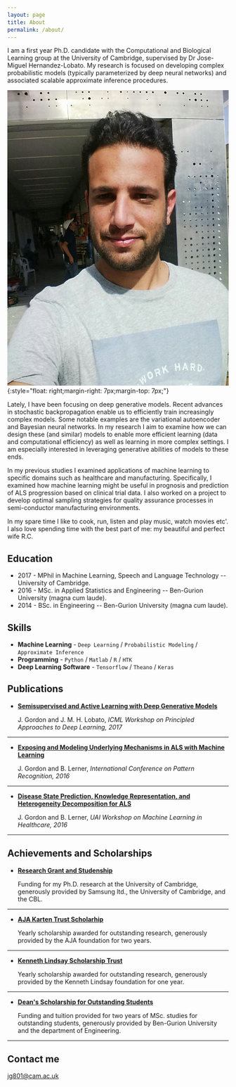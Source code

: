 ```yaml
---
layout: page
title: About
permalink: /about/
---
```


I am a first year Ph.D. candidate with the Computational and Biological Learning group at the University of Cambridge, supervised by Dr Jose-Miguel Hernandez-Lobato. My research is focused on developing complex probabilistic models (typically parameterized by deep neural networks) and associated scalable approximate inference procedures.

![Profile pic](images/SitePic.jpg){:style="float: right;margin-right: 7px;margin-top: 7px;"}


Lately, I have been focusing on deep generative models. Recent advances in stochastic backpropagation enable us to efficiently train increasingly complex models. Some notable examples are the variational autoencoder and Bayesian neural networks. In my research I aim to examine how we can design these (and similar) models to enable more efficient learning (data and computational efficiency) as well as learning in more complex settings. I am especially interested in leveraging generative abilities of models to these ends.

In my previous studies I examined applications of machine learning to specific domains such as healthcare and manufacturing. Specifically, I examined how machine learning might be useful in prognosis and prediction of ALS progression based on clinical trial data. I also worked on a project to develop optimal sampling strategies for quality assurance processes in semi-conductor manufacturing environments.

In my spare time I like to cook, run, listen and play music, watch movies etc'. I also love spending time with the best part of me: my beautiful and perfect wife R.C.

## Education

* 2017 - MPhil in Machine Learning, Speech and Language Technology -- University of Cambridge.
* 2016 - MSc. in Applied Statistics and Engineering -- Ben-Gurion University (magna cum laude).
* 2014 - BSc. in Engineering -- Ben-Gurion University (magna cum laude).


## Skills

* **Machine Learning** - `Deep Learning` / `Probabilistic Modeling` / `Approximate Inference`
* **Programming** - `Python` / `Matlab` / `R` / `HTK`
* **Deep Learning Software** - `Tensorflow` / `Theano` / `Keras`    


## Publications

* [**Semisupervised and Active Learning with Deep Generative Models**](#) 
   
   J. Gordon and J. M. H. Lobato, _ICML Workshop on Principled Approaches to Deep Learning, 2017_


***

* [**Exposing and Modeling Underlying Mechanisms in ALS with Machine Learning**](#) 
   
   J. Gordon and B. Lerner, _International Conference on Pattern Recognition, 2016_


***


* [**Disease State Prediction, Knowledge Representation, and Heterogeneity Decomposition for ALS**](#) 
   
   J. Gordon and B. Lerner, _UAI Workshop on Machine Learning in Healthcare, 2016_


***
    
## Achievements and Scholarships


* [**Research Grant and Studenship**](#) 
   
   Funding for my Ph.D. research at the University of Cambridge, generously provided by Samsung ltd., the University of Cambridge, and the CBL.

***

* [**AJA Karten Trust Scholarhip**](#) 

    Yearly scholarship awarded for outstanding research, generously provided by the AJA foundation for two years.

***

* [**Kenneth Lindsay Scholarship Trust**](#) 

   Yearly scholarship awarded for outstanding research, generously provided by the Kenneth Lindsay foundation for one year.

***

* [**Dean's Scholarship for Outstanding Students**](#) 

   Funding and tuition provided for two years of MSc. studies for outstanding students, generously provided by Ben-Gurion University and the department of Engineering.

***


## Contact me

[jg801@cam.ac.uk](mailto:jg801@cam.ac.uk)